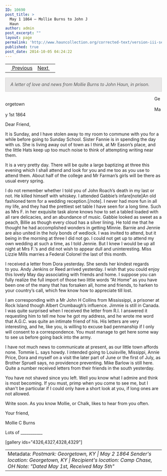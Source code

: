 ```yaml
---
ID: 10690
post_title: >
  May 1 1864 – Mollie Burns to John J
  Haun
author: admin
post_excerpt: ""
layout: page
permalink: 'http://www.hauncollection.org/corrected-text/version-iii-series-ii/may-1-1864-mollie-burns-to-john-j-haun%e2%80%a8/'
published: true
post_date: 2014-10-05 04:24:22
---
```

<table style="width: 100%;">
<tbody>
<tr>
<td style="text-align: left;"><a title="April 17 1864" href="http://www.hauncollection.org/version-3/version-iii-series-ii/april-17-1864-john-j-haun-to-mollie-burns%E2%80%A8/"><img src="https://lh3.googleusercontent.com/-EFJpxxNiPNw/VqgtWBCZrMI/AAAAAAAAAFU/WfY4lPFWWkg/s800-Ic42/Soeb-Plain-Arrows-8-10px.png" alt="" width="10" height="10" /> Previous</a></td>
<td style="text-align: right;"><a title="May 8 1864" href="http://www.hauncollection.org/version-3/version-iii-series-ii/may-8-1864-john-j-haun-to-mollie-burns%E2%80%A8/">Next <img src="https://lh3.googleusercontent.com/-67k0cYlpXHw/VqgtWKz1MXI/AAAAAAAAAFU/k9PW_Piyurk/s800-Ic42/Soeb-Plain-Arrows-5-10px.png" alt="" width="10" height="10" /></a></td>
</tr>
</tbody>
</table>
<p style="padding: 12px 16px 14px 16px; color: #555555; background-color: #e8e7e7; border: #d2d0cf 1px solid;"><em>A letter of love and news from Mollie Burns to John Haun, in prison.</em></p>
<span style="margin-left: 480px;">Georgetown
<span style="margin-left: 480px;">May 1st 1864</span></span>

Dear Friend,

It is Sunday, and I have stolen away to my room to commune with you for a while before going to Sunday School. Sister Fannie is in spending the day with us. She is living away out of town as I think, at Mr Eason’s place, and the little Hats keep up too much noise to think of attempting writing near them.

It is a very pretty day. There will be quite a large baptizing at three this evening which I shall attend and look for you and me too as you use to attend them. About half of the college and Mr Farman’s girls will be there as usual every spring.

I do not remember whether I told you of John Roach’s death in my last or not. He killed himself with whiskey. I attended Gabbie’s infare[note]An old fashioned term for a wedding reception.[/note]. I never had more fun in all my life, and they had the prettiest set table I have seen for a long time. Such as Mrs F. in her exquisite task alone knows how to set a tabled loaded with all rare delicacies, and an abundance of music. Gabbie looked as sweet as a peach, Billie as though every cloud has a silver lining. He told me that he thought he had accomplished wonders in getting Minnie. Barnie and Jennie are also united in the holy bonds of wedlock. I was invited to attend, but it being in the morning at three I did not go. I could not get up to attend my own wedding at such a time, as I told Jennie. But I knew I would be up all night at Mrs F.‘s and did not wish to appear dull and uninteresting. Miss Lizzie Mills marries a Federal Colonel the last of this month.

I received a letter from Dora yesterday. She sends her kindest regards to you. Andy Jenkins or Reed arrived yesterday. I wish that you could enjoy this lovely May day associating with friends and home. I suppose you can fully realize the full import of those two little words “At Home” as you have been one of the many that has forsaken all, home and friends, to harken to your country’s call, which few know how to appreciate till lost.

I am corresponding with a Mr John H Collins from Mississippi, a prisoner at Rock Island though Albert Crumbaugh’s influence. Jimmie is still in Canada. I was quite surprised when I received the letter from R.I. I answered it requesting him to tell me how he got my address, and he wrote me word that A.G.C. was quite an intimate friend of his. His letters are very interesting, and he, like you, is willing to excuse bad penmanship if I only will consent to a correspondence. You must manage to get here some way to see us before going back into the army.

I have not much news to communicate at present, as our little town affords none. Tommie L. says howdy. I intended going to Louisville, Missippi, Annie Price, Dora and myself on a visit the later part of June or the first of July, as Brother Spruell says, no providence preventing. Mike Barlow is still here. Quite a number received letters from their friends in the south yesterday.

You have not shaved since you left. Well you know what I admire and think is most becoming. If you must, primp when you come to see me, but I shan't be particular if I could only have a short look at you, if long ones are not allowed.

Write soon. As you know Mollie, or Chalk, likes to hear from you often.

Your friend,

Mollie C Burns

Lots of ___________

[gallery ids="4326,4327,4328,4329"]
<table style="width: 100%;">
<tbody>
<tr>
<td>Metadata: <em>Postmark: Georgetown, KY | May 2 1864</em>
<em>Sender's location: Georgetown, KY | Recipient's location: Camp Chase, OH</em>
<em>Note: "Dated May 1st, Received May 5th"</em></td>
</tr>
</tbody>
</table>